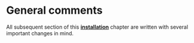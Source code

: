 # General comments

All subsequent section of this **[installation](../installation.html)** chapter are written with several important changes in mind. 